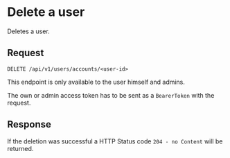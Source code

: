 # Delete a user

Deletes a user.

## Request

    DELETE /api/v1/users/accounts/<user-id>

This endpoint is only available to the user himself and admins.

The own or admin access token has to be sent as a `BearerToken` with the request.

## Response

If the deletion was successful a HTTP Status code `204 - no Content` will be returned.
